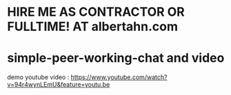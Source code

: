 # HIRE ME AS CONTRACTOR OR FULLTIME! AT albertahn.com

# simple-peer-working-chat and video 

demo youtube video : https://www.youtube.com/watch?v=94r4wynLEmU&feature=youtu.be
